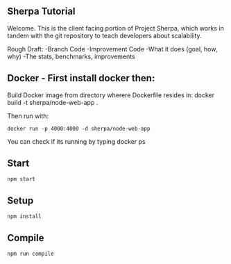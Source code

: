 Sherpa Tutorial
---

Welcome. This is the client facing portion of Project Sherpa, which works
in tandem with the git repository to teach developers about scalability.

Rough Draft:
-Branch Code
-Improvement Code
-What it does (goal, how, why)
-The stats, benchmarks, improvements


Docker - First install docker then:
---

Build Docker image from directory wherere Dockerfile resides in:
docker build -t sherpa/node-web-app .

Then run with:
```
docker run -p 4000:4000 -d sherpa/node-web-app
```

You can check if its running by typing 
docker ps

Start
---

```
npm start
```

Setup
---

```
npm install
```

Compile
---

```
npm run compile
```
